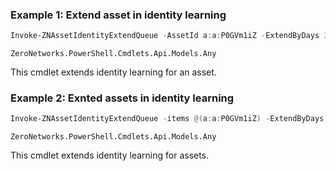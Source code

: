 ### Example 1: Extend asset in identity learning
```powershell
Invoke-ZNAssetIdentityExtendQueue -AssetId a:a:P0GVm1iZ -ExtendByDays 30
```

```output
ZeroNetworks.PowerShell.Cmdlets.Api.Models.Any
```

This cmdlet extends identity learning for an asset.

### Example 2: Exnted assets in identity learning
```powershell
Invoke-ZNAssetIdentityExtendQueue -items @(a:a:P0GVm1iZ) -ExtendByDays 30
```

```output
ZeroNetworks.PowerShell.Cmdlets.Api.Models.Any
```

This cmdlet extends identity learning for assets.